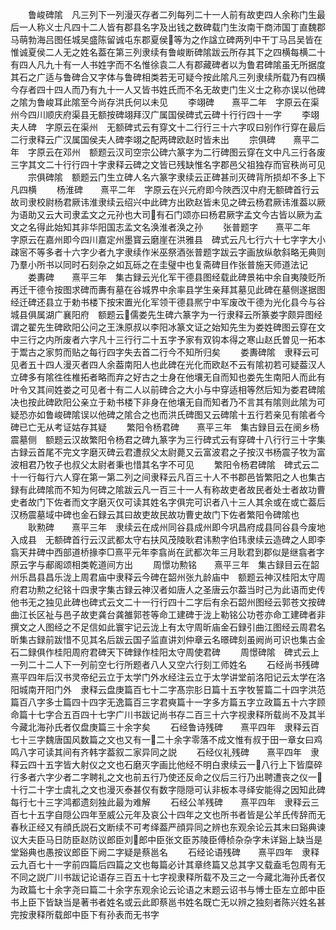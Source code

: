 <!-- { "loadSidebar": true } -->
　　鲁峻碑隂　凡三列下一列漫灭存者二列每列二十一人前有故吏四人余称门生最后一人称义士凡四十二人皆有郡县名字及出钱之数碑载门生汝南干商沛国丁直魏郡马萌勃海吕图任城吴盛陈留诚屯东郡夏侯等为之作諡立碑两列中干丁马吕吴皆在惟诚夏侯二人无之姓名葢在第三列隶续有鲁峻断碑隂跋云所存其下之四横每横二十有四人凡九十有一人书姓字而不名惟徐袁二人有郡藏碑者以为鲁君碑隂虽无所据度其石之广适与鲁碑合又字体与鲁碑相类若无可疑今按此隂凡三列隶续所载乃有四横今存者四十四人而乃有九十一人又皆书姓氏而不名无故吏门生义士之称亦误以他碑之隂为鲁峻耳此隂至今尚存洪氏何以未见
　　李翊碑　　熹平二年　字原云在渠州今四川顺庆府渠县无额按碑翊拜汉广属国侯碑式云碑十行行四十一字
　　李翊夫人碑　字原云在渠州　无额碑式云有穿文十二行行三十六字叹曰别作行穿在最后二行隶释云广汉属国侯夫人碑李翊之配两碑欧赵时皆未出
　　宗俱碑　　熹平二年　字原云在邓州　额题云汉司空宗公碑六篆字为二行碑图云穿在文中凡三行各废三字其文二十行行四十字隶释云碑之文皆已残缺惟名字郡邑父祖独存而官秩尚可见
　　宗俱碑隂　额题云门生立碑人名六篆字隶续云正碑甚刓灭碑背所损却不多上下凡四横
　　杨淮碑　　熹平二年　字原云在兴元府即今陜西汉中府无额碑首行云故司隶校尉杨君厥讳淮隶续云绍兴中此碑方出欧赵皆未见之碑云杨君厥讳淮葢以厥为语助又云大司隶孟文之元孙也大司有石门颂亦曰杨君厥字孟文今古皆以厥为孟文之名得此始知其非华阳国志孟文名涣淮者涣之孙
　　张普题字　　熹平二年　字原云在嘉州即今四川嘉定州墨寳云磨崖在洪雅县　碑式云凡七行六十七字字大小疎宻不等多者十六字少者九字隶续作米巫祭酒张普题字跋云字画放纵欹斜略无典则乃羣小所书以同时石刻杂之如瓦砾之在圭璧中也复斋碑目作张普施天师道法记
　　娄夀碑　　熹平三年　集古録云光化军干德县图经载此碑景祐中余自夷陵贬所再迁干德令按图求碑而夀有墓在谷城界中余率县学生亲拜其墓见此碑在墓侧遂据图经迁碑还县立于勅书楼下按宋置光化军领干德县熈宁中军废改干德为光化县今与谷城县俱属湖广襄阳府　额题云儒娄先生碑六篆字为一行隶释云所篆娄字颇异图经谓之翟先生碑欧阳公问之王洙原叔以李阳冰篆文证之始知先生为娄姓碑图云穿在文中三行之内所废者六字凡十三行行二十五字予家有双钩本得之寒山赵氏曽见一拓本于鬻古之家剪而贴之每行四字失去首二行今不知所归矣
　　娄夀碑隂　隶释云可见者五十四人漫灭者四人余葢南阳人也此碑在光化而欧赵不云有隂初若可疑葢汉人立碑多有隂徃徃椎拓者略而弃之好古之士身在他壤无自而知也娄先生南阳人而此有叶令又其间姓娄之可见者十有二人以前碑合之大小与中穿适相等然后知为娄君碑隂决也按此碑欧阳公亲立于勑书楼下非身在他壤无自而知者乃不言其有隂则此隂为可疑恐亦如鲁峻碑隂误以他碑之隂合之也而洪氏碑图又云碑隂十五行若亲见有隂者今碑已亡无从考证姑存其疑
　　繁阳令杨君碑　　熹平三年　集古録目云在阌乡杨震墓侧　额题云汉故繁阳令杨君之碑九篆字为三行碑式云有穿碑十八行行三十字集古録云首尾不完文字磨灭碑云君遭叔父太尉薨又云富波君之子按汉书杨震子牧为富波相君乃牧子也叔父太尉者秉也惜其名字不可见
　　繁阳令杨君碑隂　碑式云二十一行每行六人穿在第一第二列之间隶释云凡百三十人不书郡邑皆繁阳之人也集古録有此碑隂而不知为何碑之隂跋云凡一百三十一人有称故吏者故民者处士者故功曹史者故门下佐者而文字磨灭仅可读其姓名字俱完可识者八十三人其余或在或亡葢后汉杨震墓域中碑也金石録云其曰故吏故民故功曹史故门下佐者繁阳令碑隂也
　　耿勲碑　　熹平三年　隶续云在成州同谷县成州即今巩昌府成县同谷县今废地入成县　无额碑首行云汉武都太守右扶风茂陵耿君讳勲字伯玮隶续云造碑之人即李翕天井碑中西部道桥掾李□熹平元年李翕尚在武都次年三月耿君到郡似是继翕者字原云字与郙阁颂相类乾道间方出
　　周憬功勲铭　　熹平三年　集古録目云在韶州乐昌县昌乐泷上周君庙中隶释云今碑在韶州张九龄庙中　额题云神汉桂阳太守周府君功勲之纪铭十四隶字集古録云神汉者如唐人之圣唐云尔葢当时己为此语而史传他书无之独见此碑也碑式云文二十一行行四十二字后有余石韶州图经云郭苍文按碑曲江长区祉与邑子故吏龚台龚雒郭苍等命工建碑于泷上勒铭公功苍亦命工建碑者非撰文之人图经之不足信如此寰宇记云泷上有太守周昕庙金石録引曲江图经云周君名昕集古録前跋惜不见其名后跋云国子监直讲刘仲章云名暻碑刻虽阙尚可识也集古金石二録俱作桂阳周府君碑天下碑録作桂阳太守周使君碑
　　周憬碑隂　碑式云上一列二十二人下一列前空七行所题者八人又空六行刻工师姓名
　　石经尚书残碑　　熹平四年后汉书灵帝纪云立于太学门外水经注云立于太学讲堂前洛阳记云太学在洛阳城南开阳门外　隶释云盘庚篇百七十二字髙宗肜日篇十五字牧誓篇二十四字洪范篇百八字多士篇四十四字无逸篇百三字君奭篇十一字多方篇五字立政篇五十六字顾命篇十七字合五百四十七字广川书跋记尚书存二百三十六字视隶释所载尚不及其半今藏北海孙氏者仅盘庚篇三十余字矣
　　石经鲁诗残碑　　熹平四年　隶释云百七十三字魏唐国风数篇之文也又有一二十余字零落不成文惟有叔于田一章女曰鸡鸣八字可读其间有齐韩字葢叙二家异同之説
　　石经仪礼残碑　　熹平四年　隶释云四十五字皆大射仪之文也石磨灭字画比他经不明白隶续云一八行上下皆糜碎行多者六字少者二字聘礼之文也前五行乃使还反命之仪后三行乃出聘遭丧之仪一十行二十字士虞礼之文也漫灭泰甚仅有数字隠隠可认非板本寻绎安能得之因知此碑每行七十三字鸿都遗刻独此最为难解
　　石经公羊残碑　　熹平四年　隶释云三百七十五字自隠公四年至威公元年及哀公十四年之文也所书者皆是公羊氏传辞而无春秋正经又有顔氏説石文断续不可考绎葢严顔异同之辨也东观余论云其末曰谿典谏议大夫臣马日防臣赵防议郎臣刘郎中臣张文臣苏陵臣傅桢杂杂字未详谿上缺当是堂谿典也愚按议郎臣下阙二字疑是蔡邕名
　　石经论语残碑　　熹平四年　隶释云九百七十一字前四篇后四篇之文也每篇必计其章终篇又总其字又载盍毛包周有无不同之説广川书跋记论语存三百五十七字视隶释所载不及三之一今藏北海孙氏者仅为政篇七十余字尧曰篇二十余字东观余论云论语之末题云诏书与愽士臣左立郎中臣书上臣下皆缺当是著书者姓名或云此即蔡邕书姓名既亡无以辨之独刻者陈兴姓名甚完按隶释所载郎中臣下有孙表而无书字
